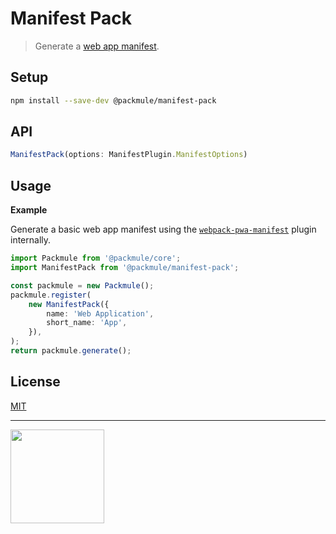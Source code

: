 # Manifest Pack

> Generate a [web app manifest](https://developer.mozilla.org/en-US/docs/Web/Manifest).

## Setup

```bash
npm install --save-dev @packmule/manifest-pack
```

## API

```ts
ManifestPack(options: ManifestPlugin.ManifestOptions)
```

## Usage

**Example**

Generate a basic web app manifest using the [`webpack-pwa-manifest`](https://www.npmjs.com/package/webpack-pwa-manifest) plugin internally.

```ts
import Packmule from '@packmule/core';
import ManifestPack from '@packmule/manifest-pack';

const packmule = new Packmule();
packmule.register(
    new ManifestPack({
        name: 'Web Application',
        short_name: 'App',
    }),
);
return packmule.generate();
```

## License

[MIT](https://choosealicense.com/licenses/mit/)

---

[<img src="https://www.pixelart.at/fileadmin/images/logo-new/logo.svg" width="150">](https://www.pixelart.at/)

